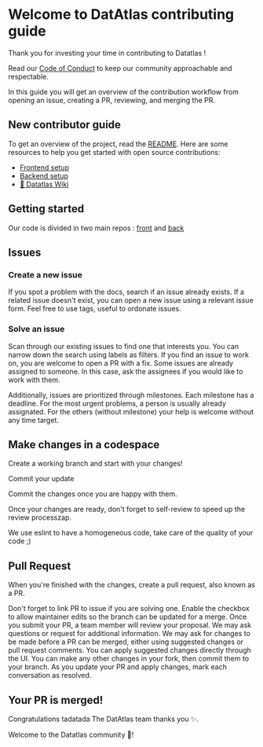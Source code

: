 # Welcome to DatAtlas contributing guide

Thank you for investing your time in contributing to Datatlas ! 

Read our [Code of Conduct](https://github.com/datatlas-erasme/.github/blob/main/CODE_OF_CONDUCT.md) to keep our community approachable and respectable.

In this guide you will get an overview of the contribution workflow from opening an issue, creating a PR, reviewing, and merging the PR.

## New contributor guide

To get an overview of the project, read the [README](https://github.com/datatlas-erasme/.github/blob/main/profile/README.md). Here are some resources to help you get started with open source contributions:

- [Frontend setup](https://github.com/datatlas-erasme/front#readme) 
- [Backend setup](https://github.com/datatlas-erasme/back#readme)
- [📘 Datatlas Wiki](https://datatlas-erasme.github.io/docs/)

## Getting started

Our code is divided in two main repos : [front](https://github.com/datatlas-erasme/front) and [back](https://github.com/datatlas-erasme/back) 


## Issues

### Create a new issue
If you spot a problem with the docs, search if an issue already exists. If a related issue doesn't exist, you can open a new issue using a relevant issue form.
Feel free to use tags, useful to ordonate issues. 

### Solve an issue

Scan through our existing issues to find one that interests you. 
You can narrow down the search using labels as filters.  If you find an issue to work on, you are welcome to open a PR with a fix.
Some issues are already assigned to someone. In this case, ask the assignees if you would like to work with them.

Additionally, issues are prioritized through milestones. Each milestone has a deadline.
For the most urgent problems, a person is usually already assignated. For the others (without milestone) your help is welcome without any time target.

## Make changes in a codespace

Create a working branch and start with your changes!

Commit your update

Commit the changes once you are happy with them. 

Once your changes are ready, don't forget to self-review to speed up the review processzap.

We use eslint to have a homogeneous code, take care of the quality of your code ;)

## Pull Request

When you're finished with the changes, create a pull request, also known as a PR.

Don't forget to link PR to issue if you are solving one.
Enable the checkbox to allow maintainer edits so the branch can be updated for a merge. Once you submit your PR, a team member will review your proposal. We may ask questions or request for additional information.
We may ask for changes to be made before a PR can be merged, either using suggested changes or pull request comments. You can apply suggested changes directly through the UI. You can make any other changes in your fork, then commit them to your branch.
As you update your PR and apply changes, mark each conversation as resolved.

## Your PR is merged!

Congratulations tadatada The DatAtlas team thanks you ✨.

Welcome to the Datatlas community 🙂! 

